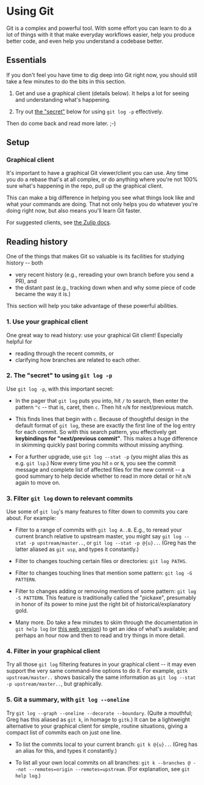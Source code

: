 # Using Git

Git is a complex and powerful tool.  With some effort you can learn to do a
lot of things with it that make everyday workflows easier, help you produce
better code, and even help you understand a codebase better.

## Essentials

If you don't feel you have time to dig deep into Git right now, you should
still take a few minutes to do the bits in this section.

1. Get and use a graphical client (details below).  It helps a lot for
   seeing and understanding what's happening.

2. Try out [the "secret"](#git-log-secret) below for using
   `git log -p` effectively.

Then do come back and read more later. ;-)


## Setup

### Graphical client

It's important to have a graphical Git viewer/client you can use.  Any time
you do a rebase that's at all complex, or do anything where you're not 100%
sure what's happening in the repo, pull up the graphical client.

This can make a big difference in helping you see what things look like and
what your commands are doing.  That not only helps you do whatever you're
doing right now, but also means you'll learn Git faster.

For suggested clients, see [the Zulip
docs](https://zulip.readthedocs.io/en/latest/git/setup.html#get-a-graphical-client).


<!-- TODO discuss editors for commit messages?
     In particular: if you don't routinely use vim for other things,
     don't use it here.  Use either an editor you routinely use and
     know well, or nano. -->


## Reading history

One of the things that makes Git so valuable is its facilities for
studying history -- both
* very recent history (e.g., rereading your own branch before you
  send a PR), and
* the distant past (e.g., tracking down when and why some piece
  of code became the way it is.)

This section will help you take advantage of these powerful abilities.


### 1. Use your graphical client

One great way to read history: use your graphical Git client!
Especially helpful for
* reading through the recent commits, or
* clarifying how branches are related to each other.


<div id="git-log-secret" />

### 2. The "secret" to using `git log -p`

Use `git log -p`, with this important secret:

* In the pager that `git log` puts you into, hit `/` to search, then enter
  the pattern `^c` -- that is, caret, then `c`.  Then hit `n`/`N` for
  next/previous match.

* This finds lines that begin with `c`.  Because of thoughtful design in
  the default format of `git log`, these are exactly the first line of the
  log entry for each commit.  So with this search pattern, you effectively
  get **keybindings for "next/previous commit"**.  This makes a huge
  difference in skimming quickly past boring commits without missing
  anything.

* For a further upgrade, use `git log --stat -p` (you might alias this as
  e.g. `git lsp`.)  Now every time you hit `n` or `N`, you see the commit
  message and complete list of affected files for the new commit -- a good
  summary to help decide whether to read in more detail or hit `n`/`N`
  again to move on.


### 3. Filter `git log` down to relevant commits

Use some of `git log`'s many features to filter down to commits you
care about.  For example:

* Filter to a range of commits with `git log A..B`.  E.g., to reread your
  current branch relative to upstream master, you might say
  `git log --stat -p upstream/master..`, or `git log --stat -p @{u}..`.
  (Greg has the latter aliased as `git usp`, and types it constantly.)

* Filter to changes touching certain files or directories:
  `git log PATHS`.

* Filter to changes touching lines that mention some pattern:
  `git log -G PATTERN`.

* Filter to changes adding or removing mentions of some pattern:
  `git log -S PATTERN`.  This feature is traditionally called the
  "pickaxe", presumably in honor of its power to mine just the right bit
  of historical/explanatory gold.

* Many more.  Do take a few minutes to skim through the documentation in
  `git help log` (or [this web version](https://git-scm.com/docs/git-log))
  to get an idea of what's available; and perhaps an hour now and then to
  read and try things in more detail.


### 4. Filter in your graphical client

Try all those `git log` filtering features in your graphical client -- it
may even support the very same command-line options to do it.  For
example, `gitk upstream/master..` shows basically the same information as
`git log --stat -p upstream/master..`, but graphically.


### 5. Git a summary, with `git log --oneline`

Try `git log --graph --oneline --decorate --boundary`.  (Quite a mouthful;
Greg has this aliased as `git k`, in homage to `gitk`.)  It can be a
lightweight alternative to your graphical client for simple, routine
situations, giving a compact list of commits each on just one line.

* To list the commits local to your current branch: `git k @{u}..`.
  (Greg has an alias for this, and types it constantly.)

* To list all your own local commits on all branches:
  `git k --branches @ --not --remotes=origin --remotes=upstream`.
  (For explanation, see `git help log`.)
